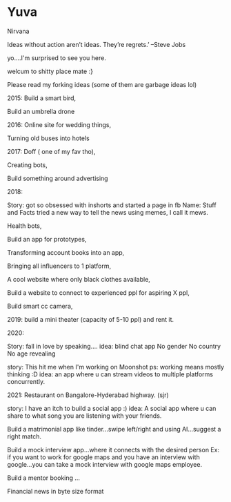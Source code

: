 # Yuva
Nirvana

Ideas without action aren’t ideas. They’re regrets.’
 –Steve Jobs

yo....I'm surprised to see you here.

welcum to shitty place mate :}

Please read my forking  ideas (some of them are garbage ideas lol)

2015:
Build a smart bird,

Build an umbrella drone

2016: 
Online site for wedding things,

Turning old buses into hotels 

2017:
Doff ( one of my fav tho),

Creating bots, 

Build something around advertising 

2018:

Story: got so obsessed with inshorts and started a page in fb
Name: Stuff and Facts
tried a new way to tell the news using memes,
I call it mews.

Health bots,

Build an app for prototypes,

Transforming account books into an app, 

Bringing all influencers to 1 platform, 

A cool website where only black clothes available, 

Build  a website to connect to experienced ppl for aspiring X ppl, 

Build smart cc camera,

2019: build a mini theater (capacity of 5-10 ppl) and rent it.

2020: 

Story: fall in love by speaking....
idea: blind chat app 
No gender 
No country 
No age revealing

story: This hit me when I'm working on Moonshot
ps: working means mostly thinking :D
idea: an app where u can stream videos to multiple platforms concurrently.

2021:
Restaurant on Bangalore-Hyderabad highway. (sjr)

story: I have an itch to build a social app :)
idea: A social app where u can share to what song you are listening with your friends.

Build a matrimonial app like tinder...swipe left/right and using AI...suggest a right match.

Build a mock interview app...where it connects with the desired person 
Ex: if you want to work for google maps and you have an interview with google...you can take a mock interview with google maps employee.

Build a mentor booking ...

Financial news in byte size format 

